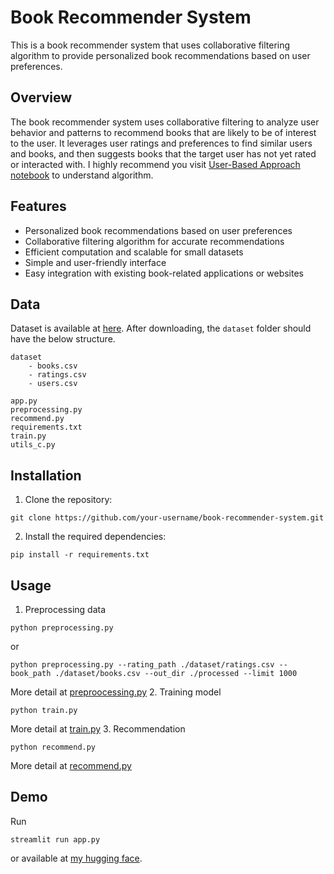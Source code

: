 # Book Recommender System

This is a book recommender system that uses collaborative filtering algorithm to provide personalized book recommendations based on user preferences.

## Overview

The book recommender system uses collaborative filtering to analyze user behavior and patterns to recommend books that are likely to be of interest to the user. It leverages user ratings and preferences to find similar users and books, and then suggests books that the target user has not yet rated or interacted with.
I highly recommend you visit [User-Based Approach notebook](https://github.com/QuyAnh2005/recommender-systems/blob/main/Collaborative%20Filtering/User-Based%20Approach.ipynb) to understand algorithm.

## Features

- Personalized book recommendations based on user preferences
- Collaborative filtering algorithm for accurate recommendations
- Efficient computation and scalable for small datasets
- Simple and user-friendly interface
- Easy integration with existing book-related applications or websites

## Data
Dataset is available at [here](https://www.kaggle.com/datasets/arashnic/book-recommendation-dataset). After downloading, the `dataset` folder should have the below structure.
```
dataset
    - books.csv
    - ratings.csv
    - users.csv
    
app.py
preprocessing.py
recommend.py
requirements.txt
train.py
utils_c.py
```

## Installation

1. Clone the repository:
```shell
git clone https://github.com/your-username/book-recommender-system.git
```

2. Install the required dependencies:
```shell
pip install -r requirements.txt
```

## Usage

1. Preprocessing data
```shell
python preprocessing.py
```
or 
```shell
python preprocessing.py --rating_path ./dataset/ratings.csv --book_path ./dataset/books.csv --out_dir ./processed --limit 1000
```
More detail at [preproocessing.py](preproocessing.py)
2. Training model
```shell
python train.py
```
More detail at [train.py](train.py)
3. Recommendation
```shell
python recommend.py
```
More detail at [recommend.py](recommend.py)
## Demo
Run 
```shell
streamlit run app.py
```
or available at [my hugging face](https://huggingface.co/spaces/quyanh/Book-Recommender-System).